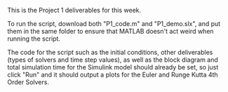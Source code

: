 This is the Project 1 deliverables for this week. 

To run the script, download both "P1_code.m" and "P1_demo.slx", and put them in the same folder to ensure that MATLAB doesn't act weird when running the script. 

The code for the script such as the initial conditions, other deliverables (types of solvers and time step values), as well as the block diagram and total simulation time for the Simulink model should already be set, so just click "Run" and it should output a plots for the Euler and Runge Kutta 4th Order Solvers. 
